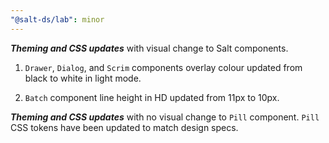 ```yaml
---
"@salt-ds/lab": minor
---
```


**_Theming and CSS updates_** with visual change to Salt components.

1. `Drawer`, `Dialog`, and `Scrim` components overlay colour updated from black to white in light mode.

2. `Batch` component line height in HD updated from 11px to 10px.

**_Theming and CSS updates_** with no visual change to `Pill` component. `Pill` CSS tokens have been updated to match design specs.
